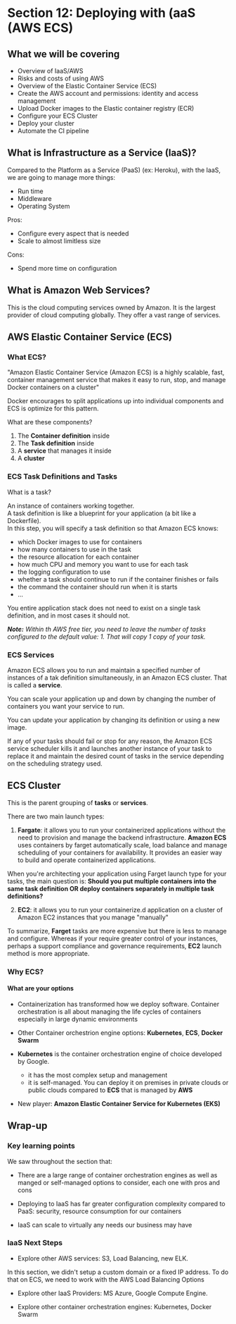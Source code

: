# Section 12: Deploying with (aaS (AWS ECS)

## What we will be covering

- Overview of IaaS/AWS
- Risks and costs of using AWS
- Overview of the Elastic Container Service (ECS)
- Create the AWS account and permissions: identity and access management
- Upload Docker images to the Elastic container registry (ECR)
- Configure your ECS Cluster
- Deploy your cluster
- Automate the CI pipeline

## What is Infrastructure as a Service (IaaS)?

Compared to the Platform as a Service (PaaS) (ex: Heroku), with the IaaS, we are going to manage more things:
- Run time 
- Middleware
- Operating System

Pros:
- Configure every aspect that is needed
- Scale to almost limitless size

Cons:
- Spend more time on configuration

## What is Amazon Web Services?

This is the cloud computing services owned by Amazon. It is the largest provider of cloud computing globally. They offer a vast range of services.

## AWS Elastic Container Service (ECS)

### What ECS?

"Amazon Elastic Container Service (Amazon ECS) is a highly scalable, fast, container management service that makes it easy to run, stop, and manage Docker containers on a cluster"

Docker encourages to split applications up into individual components and ECS is optimize for this pattern.

What are these components?
1. The **Container definition** inside
2. The **Task definition** inside
3. A **service** that manages it inside
4. A **cluster**

### ECS Task Definitions and Tasks

What is a task?

An instance of containers working together.<br>
A task definition is like a blueprint for your application (a bit like a Dockerfile). <br>
In this step, you will specify a task definition so that Amazon ECS knows:
- which Docker images to use for containers
- how many containers to use in the task
- the resource allocation for each container
- how much CPU and memory you want to use for each task
- the logging configuration to use
- whether a task should continue to run if the container finishes or fails
- the command the container should run when it is starts
- ...

You entire application stack does not need to exist on a single task definition, and in most cases it should not.

***Note:***
*Within th AWS free tier, you need to leave the number of tasks configured to the default value: 1. That will copy 1 copy of your task.*

### ECS Services 

Amazon ECS allows you to run and maintain a specified number of instances of a tak definition simultaneously, in an Amazon ECS cluster. That is called a **service**.

You can scale your application up and down by changing the number of containers you want your service to run.

You can update your application by changing its definition or using a new image.

If any of your tasks should fail or stop for any reason, the Amazon ECS service scheduler kills it and launches another instance of your task to replace it and maintain the desired count of tasks in the service depending on the scheduling strategy used.


## ECS Cluster

This is the parent grouping of **tasks** or **services**.

There are two main launch types:
1. **Fargate**: it allows you to run your containerized applications without the need to provision and manage the backend infrastructure. 
**Amazon ECS** uses containers by farget automatically scale, load balance and manage scheduling of your containers for availability. It provides an easier way to build and operate containerized applications.

When you're architecting your application using Farget launch type for your tasks, the main question is: **Should you put multiple containers into the same task definition OR deploy containers separately in multiple task definitions?**

2. **EC2**: it allows you to run your containerize.d application on a cluster of Amazon EC2 instances that you manage "manually"


To summarize, **Farget** tasks are more expensive but there is less to manage and configure. Whereas if your require greater control of your instances, perhaps a support compliance and governance requirements, **EC2** launch method is more appropriate.


### Why ECS?

#### What are your options

- Containerization has transformed how we deploy software. Container orchestration is all about managing the life cycles of containers especially in large dynamic environments

- Other Container orchestrion engine options: **Kubernetes**, **ECS**, **Docker Swarm**

- **Kubernetes** is the container orchestration engine of choice developed by Google.
    - it has the most complex setup and management
    - it is self-managed. You can deploy it on premises in private clouds or public clouds compared to **ECS** that is managed by **AWS**
- New player: **Amazon Elastic Container Service for Kubernetes (EKS)**

## Wrap-up

### Key learning points

We saw throughout the section that:

- There are a large range of container orchestration engines as well as manged or self-managed options to consider, each one with pros and cons

- Deploying to IaaS has far greater configuration complexity compared to PaaS: security, resource consumption for our containers

- IaaS can scale to virtually any needs our business may have

### IaaS Next Steps

- Explore other AWS services: S3, Load Balancing, new ELK. 

In this section, we didn't setup a custom domain or a fixed IP address. To do that on ECS, we need to work with the AWS Load Balancing Options

- Explore other IaaS Providers: MS Azure, Google Compute Engine.

- Explore other container orchestration engines: Kubernetes, Docker Swarm






